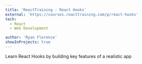```yaml
---
title: 'ReactTraining - React Hooks'
external: 'https://courses.reacttraining.com/p/react-hooks'
tech:
  - React
  - Web Development

author: 'Ryan Florence'
showInProjects: true
---
```


Learn React Hooks by building key features of a realistic app
